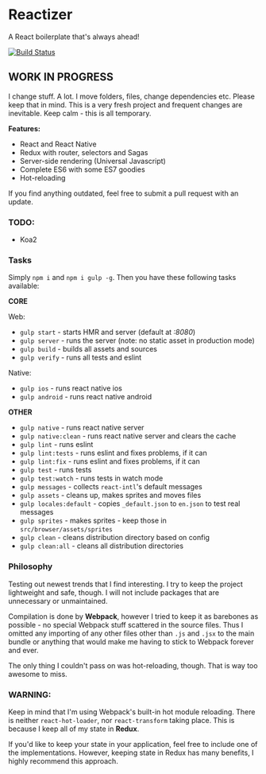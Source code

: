 # Reactizer

A React boilerplate that's always ahead!

[![Build Status](https://travis-ci.org/oreqizer/reactizer.svg?branch=develop)](https://travis-ci.org/oreqizer/reactizer)

## WORK IN PROGRESS

I change stuff. A lot. I move folders, files, change dependencies etc. Please keep that in mind. This is a very fresh project and frequent changes are inevitable. Keep calm - this is all temporary.

**Features:**

* React and React Native
* Redux with router, selectors and Sagas
* Server-side rendering (Universal Javascript)
* Complete ES6 with some ES7 goodies
* Hot-reloading

If you find anything outdated, feel free to submit a pull request with an update.

### TODO:

* Koa2

### Tasks

Simply `npm i` and `npm i gulp -g`. Then you have these following tasks available:

**CORE**

Web:
* `gulp start` - starts HMR and server (default at *:8080*)
* `gulp server` - runs the server (note: no static asset in production mode)
* `gulp build` - builds all assets and sources
* `gulp verify` - runs all tests and eslint

Native:
* `gulp ios` - runs react native ios
* `gulp android` - runs react native android

**OTHER**

* `gulp native` - runs react native server
* `gulp native:clean` - runs react native server and clears the cache
* `gulp lint` - runs eslint
* `gulp lint:tests` - runs eslint and fixes problems, if it can
* `gulp lint:fix` - runs eslint and fixes problems, if it can
* `gulp test` - runs tests
* `gulp test:watch` - runs tests in watch mode
* `gulp messages` - collects `react-intl`'s default messages
* `gulp assets` - cleans up, makes sprites and moves files
* `gulp locales:default` - copies `_default.json` to `en.json` to test real messages
* `gulp sprites` - makes sprites - keep those in `src/browser/assets/sprites`
* `gulp clean` - cleans distribution directory based on config
* `gulp clean:all` - cleans all distribution directories

### Philosophy

Testing out newest trends that I find interesting. I try to keep the project lightweight and safe, though. I will not include packages that are unnecessary or unmaintained.

Compilation is done by **Webpack**, however I tried to keep it as barebones as possible - no special Webpack stuff scattered in the source files. Thus I omitted any importing of any other files other than `.js` and `.jsx` to the main bundle or anything that would make me having to stick to Webpack forever and ever.

The only thing I couldn't pass on was hot-reloading, though. That is way too awesome to miss.

### WARNING:

Keep in mind that I'm using Webpack's built-in hot module reloading. There is neither `react-hot-loader`, nor `react-transform` taking place. This is because I keep all of my state in **Redux**.

If you'd like to keep your state in your application, feel free to include one of the implementations. However, keeping state in Redux has many benefits, I highly recommend this approach.

